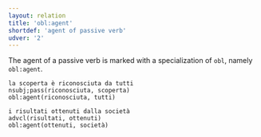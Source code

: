 ```yaml
---
layout: relation
title: 'obl:agent'
shortdef: 'agent of passive verb'
udver: '2'
---
```


The agent of a passive verb is marked with a specialization of `obl`, namely `obl:agent`. 

~~~ sdparse
la scoperta è riconosciuta da tutti
nsubj;pass(riconosciuta, scoperta)
obl:agent(riconosciuta, tutti)
~~~

~~~ sdparse
i risultati ottenuti dalla società
advcl(risultati, ottenuti)
obl:agent(ottenuti, società)
~~~
<!-- Interlanguage links updated Po 11. listopadu 2024, 20:11:16 CET -->
